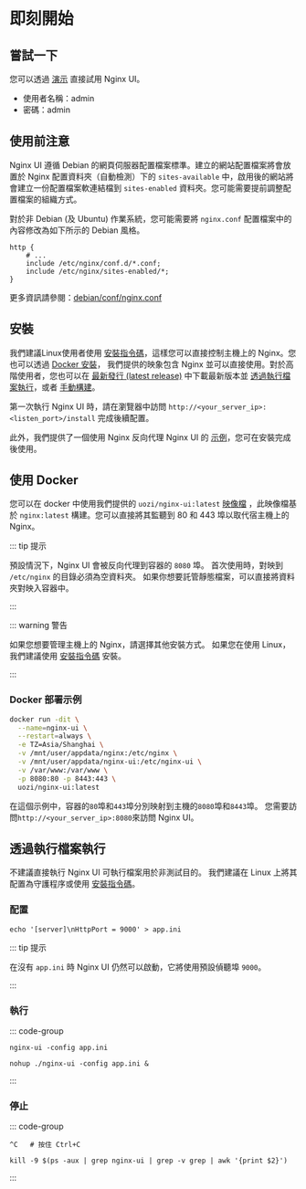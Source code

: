# 即刻開始

## 嘗試一下

您可以透過 [演示](https://demo.nginxui.com) 直接試用 Nginx UI。

- 使用者名稱：admin
- 密碼：admin

## 使用前注意

Nginx UI 遵循 Debian 的網頁伺服器配置檔案標準。建立的網站配置檔案將會放置於 Nginx
配置資料夾（自動檢測）下的 `sites-available` 中，啟用後的網站將會建立一份配置檔案軟連結檔到 `sites-enabled`
資料夾。您可能需要提前調整配置檔案的組織方式。

對於非 Debian (及 Ubuntu) 作業系統，您可能需要將 `nginx.conf` 配置檔案中的內容修改為如下所示的 Debian 風格。

```nginx
http {
	# ...
	include /etc/nginx/conf.d/*.conf;
	include /etc/nginx/sites-enabled/*;
}
```

更多資訊請參閱：[debian/conf/nginx.conf](https://salsa.debian.org/nginx-team/nginx/-/blob/master/debian/conf/nginx.conf#L59-L60)

## 安裝

我們建議Linux使用者使用 [安裝指令碼](./install-script-linux)，這樣您可以直接控制主機上的 Nginx。您也可以透過 [Docker 安裝](#使用-docker)，
我們提供的映象包含 Nginx 並可以直接使用。對於高階使用者，您也可以在 [最新發行 (latest release)](https://github.com/0xJacky/nginx-ui/releases/latest)
中下載最新版本並 [透過執行檔案執行](#透過執行檔案執行)，或者 [手動構建](./build)。

第一次執行 Nginx UI 時，請在瀏覽器中訪問 `http://<your_server_ip>:<listen_port>/install` 完成後續配置。

此外，我們提供了一個使用 Nginx 反向代理 Nginx UI 的 [示例](./nginx-proxy-example)，您可在安裝完成後使用。


## 使用 Docker

您可以在 docker 中使用我們提供的 `uozi/nginx-ui:latest` [映像檔](https://hub.docker.com/r/uozi/nginx-ui)
，此映像檔基於 `nginx:latest` 構建。您可以直接將其監聽到 80 和 443 埠以取代宿主機上的 Nginx。

::: tip 提示

預設情況下，Nginx UI 會被反向代理到容器的 `8080` 埠。
首次使用時，對映到 `/etc/nginx` 的目錄必須為空資料夾。
如果你想要託管靜態檔案，可以直接將資料夾對映入容器中。

:::

::: warning 警告

如果您想要管理主機上的 Nginx，請選擇其他安裝方式。
如果您在使用 Linux，我們建議使用 [安裝指令碼](./install-script-linux) 安裝。

:::

### Docker 部署示例

```bash
docker run -dit \
  --name=nginx-ui \
  --restart=always \
  -e TZ=Asia/Shanghai \
  -v /mnt/user/appdata/nginx:/etc/nginx \
  -v /mnt/user/appdata/nginx-ui:/etc/nginx-ui \
  -v /var/www:/var/www \
  -p 8080:80 -p 8443:443 \
  uozi/nginx-ui:latest
```

在這個示例中，容器的`80`埠和`443`埠分別映射到主機的`8080`埠和`8443`埠。
您需要訪問`http://<your_server_ip>:8080`來訪問 Nginx UI。

## 透過執行檔案執行

不建議直接執行 Nginx UI 可執行檔案用於非測試目的。
我們建議在 Linux 上將其配置為守護程序或使用 [安裝指令碼](./install-script-linux)。

### 配置

```shell
echo '[server]\nHttpPort = 9000' > app.ini
```

::: tip 提示

在沒有 `app.ini` 時 Nginx UI 仍然可以啟動，它將使用預設偵聽埠 `9000`。

:::

### 執行

::: code-group

```shell [終端]
nginx-ui -config app.ini
```

```shell [背景]
nohup ./nginx-ui -config app.ini &
```

:::


### 停止

::: code-group

```shell [終端]
^C   # 按住 Ctrl+C
```

```shell [背景]
kill -9 $(ps -aux | grep nginx-ui | grep -v grep | awk '{print $2}')
```

:::
